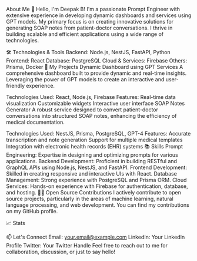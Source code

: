 About Me
👋 Hello, I'm Deepak B!
I'm a passionate Prompt Engineer with extensive experience in developing dynamic dashboards and services using GPT models. My primary focus is on creating innovative solutions for generating SOAP notes from patient-doctor conversations. I thrive in building scalable and efficient applications using a wide range of technologies.

🛠 Technologies & Tools
Backend: Node.js, NestJS, FastAPI, Python
Frontend: React
Database: PostgreSQL
Cloud & Services: Firebase
Others: Prisma, Docker
🚀 My Projects
Dynamic Dashboard using GPT Services
A comprehensive dashboard built to provide dynamic and real-time insights. Leveraging the power of GPT models to create an interactive and user-friendly experience.

Technologies Used: React, Node.js, Firebase
Features:
Real-time data visualization
Customizable widgets
Interactive user interface
SOAP Notes Generator
A robust service designed to convert patient-doctor conversations into structured SOAP notes, enhancing the efficiency of medical documentation.

Technologies Used: NestJS, Prisma, PostgreSQL, GPT-4
Features:
Accurate transcription and note generation
Support for multiple medical templates
Integration with electronic health records (EHR) systems
📚 Skills
Prompt Engineering: Expertise in designing and optimizing prompts for various applications.
Backend Development: Proficient in building RESTful and GraphQL APIs using Node.js, NestJS, and FastAPI.
Frontend Development: Skilled in creating responsive and interactive UIs with React.
Database Management: Strong experience with PostgreSQL and Prisma ORM.
Cloud Services: Hands-on experience with Firebase for authentication, database, and hosting.
🧑‍💻 Open Source Contributions
I actively contribute to open source projects, particularly in the areas of machine learning, natural language processing, and web development. You can find my contributions on my GitHub profile.

📈 Stats

📫 Let's Connect
Email: your.email@example.com
LinkedIn: Your LinkedIn Profile
Twitter: Your Twitter Handle
Feel free to reach out to me for collaboration, discussion, or just to say hello!

